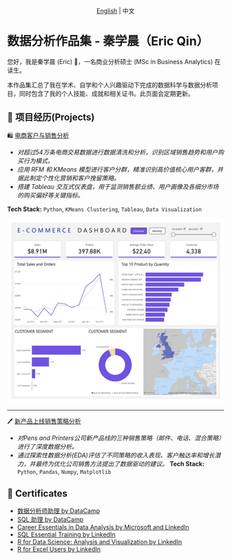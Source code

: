 <div align="center">

[English](./README.md) | 中文

</div>

# 数据分析作品集 - 秦学晨（Eric Qin）

您好，我是秦学晨 (Eric) 👋，一名商业分析硕士 (MSc in Business Analytics) 在读生。

本作品集汇总了我在学术、自学和个人兴趣驱动下完成的数据科学与数据分析项目，同时包含了我的个人技能、成就和相关证书。此页面会定期更新。

## 🚀 项目经历(Projects)

🛍️ [电商客户与销售分析](https://github.com/ericxq27/E-commerce-Customer-Sales-Analysis/tree/main)

- *对超过54万条电商交易数据进行数据清洗和分析，识别区域销售趋势和用户购买行为模式。*<br>
- *应用 RFM 和 KMeans 模型进行客户分群，精准识别高价值核心用户客群，并据此制定个性化营销和客户挽留策略。*
- *搭建 Tableau 交互式仪表盘，用于监测销售额业绩、用户画像及各细分市场的购买偏好等关键指标。*

**Tech Stack:** `Python`, `KMeans Clustering`, `Tableau`, `Data Visualization`  

![dashboard](https://github.com/ericxq27/E-commerce-Customer-Sales-Analysis/blob/main/Images/Dashboard-page-1.jpeg)

---

🖊️ [新产品上线销售策略分析](https://github.com/ericxq27/Pens-and-Printers-New-Product-Sales-Strategy-Analysis)

- *对Pens and Printers公司新产品线的三种销售策略（邮件、电话、混合策略）进行了深度数据分析。*<br>
- *通过探索性数据分析(EDA)评估了不同策略的收入表现、客户触达率和增长潜力，并最终为优化公司销售方法提出了数据驱动的建议。*
**Tech Stack:** `Python`, `Pandas`, `Numpy`, `Matplotlib` 


## 📄 Certificates
- [数据分析师助理 by DataCamp](https://github.com/ericxq27/Data-Analyst-Portfolio/blob/main/Certificates/ASSOCIATE%20DATA%20ANALYST.pdf)
- [SQL 助理 by DataCamp](https://github.com/ericxq27/Data-Analyst-Portfolio/blob/main/Certificates/SQL%20ASSOCIATE.pdf)
- [Career Essentials in Data Analysis by Microsoft and LinkedIn](https://github.com/ericxq27/Data-Analyst-Portfolio/blob/main/Certificates/CertificateOfCompletion_Career%20Essentials%20in%20Data%20Analysis%20by%20Microsoft%20and%20LinkedIn.pdf)
- [SQL Essential Training by LinkedIn](https://github.com/ericxq27/Data-Analyst-Portfolio/blob/main/Certificates/CertificateOfCompletion_SQL%20Essential%20Training.pdf)
- [R for Data Science: Analysis and Visualization by LinkedIn](https://github.com/ericxq27/Data-Analyst-Portfolio/blob/main/Certificates/CertificateOfCompletion_R%20for%20Data%20Science%20Analysis%20and%20Visualization.pdf)
- [R for Excel Users by LinkedIn](https://github.com/ericxq27/Data-Analyst-Portfolio/blob/main/Certificates/CertificateOfCompletion_R%20for%20Excel%20Users.pdf)
